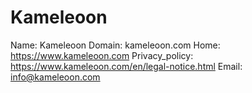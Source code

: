 
# Kameleoon

Name: Kameleoon
Domain: kameleoon.com
Home: https://www.kameleoon.com
Privacy_policy: https://www.kameleoon.com/en/legal-notice.html
Email: info@kameleoon.com
